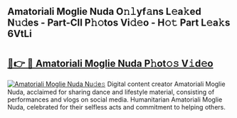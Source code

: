 ## Amatoriali Moglie Nuda O𝚗𝚕yf𝚊ns L𝚎a𝚔ed N𝚞𝚍es - Part-CII P𝚑𝚘tos Vi𝚍𝚎o - H𝚘𝚝 Part L𝚎a𝚔s 6VtLi

# <h2><a href="http://kf5c5ht.oniu.top/?m=Amatoriali+Moglie+Nuda">🔗👉 🔴 Amatoriali Moglie Nuda P𝚑ot𝚘𝚜 V𝚒d𝚎o</a></h2>

[![Amatoriali Moglie Nuda Nu𝚍e𝚜](https://i.imgur.com/0qMVB7G.gif)](http://kf5c5ht.oniu.top/?m=Amatoriali+Moglie+Nuda)
Digital content creator Amatoriali Moglie Nuda, acclaimed for sharing dance and lifestyle material, consisting of performances and vlogs on social media. Humanitarian Amatoriali Moglie Nuda, celebrated for their selfless acts and commitment to helping others.  
